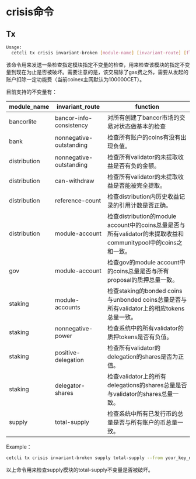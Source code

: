 # crisis命令

## Tx

```BASH
Usage:
  cetcli tx crisis invariant-broken [module-name] [invariant-route] [flags]
```

该命令用来发送一条检查指定模块指定不变量的检查，用来检查该模块的指定不变量到现在为止是否被破坏。需要注意的是，该交易除了gas费之外，需要从发起的账户扣除一定功能费（当前coinex主网默认为100000CET）。

目前支持的不变量有：

| module_name  | invariant_route         | function                                                     |
| ------------ | ----------------------- | ------------------------------------------------------------ |
| bancorlite   | bancor-info-consistency | 对所有创建了bancor市场的交易对状态做基本的检查               |
| bank         | nonnegative-outstanding | 检查所有账户的coins有没有出现负值。                          |
| distribution | nonnegative-outstanding | 检查所有validator的未提取收益是否有负的金额。                |
| distribution | can-withdraw            | 检查所有validator的未提取收益是否能被完全提取。              |
| distribution | reference-count         | 检查distribution内历史收益记录的引用计数是否正确。           |
| distribution | module-account          | 检查distribution的module account中的coins总量是否与所有validator的未提取收益和communitypool中的coins之和一致。 |
| gov          | module-account          | 检查gov的module account中的coins总量是否与所有proposal的质押总量一致。 |
| staking      | module-accounts         | 检查staking的bonded coins与unbonded coins总量是否与所有validator上的相应tokens总量一致。 |
| staking      | nonnegative-power       | 检查系统中的所有validator的质押tokens是否有负值。            |
| staking      | positive-delegation     | 检查所有validator的delegation的shares是否为正值。            |
| staking      | delegator-shares        | 检查validator上的所有delegations的shares总量是否与validator的shares总量一致。 |
| supply       | total-supply            | 检查系统中所有已发行币的总量是否与所有账户的币总量一致。     |

Example：

```bash
cetcli tx crisis invariant-broken supply total-supply --from your_key_name --gas=30000 --fees=600000cet --chain-id=coinexdex
```

以上命令用来检查supply模块的total-supply不变量是否被破坏。